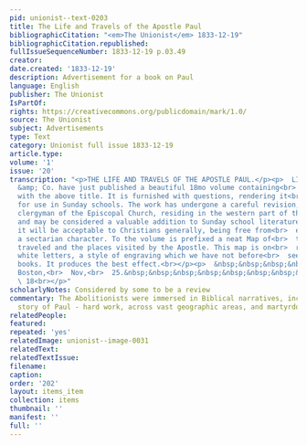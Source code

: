 ```yaml
---
pid: unionist--text-0203
title: The Life and Travels of the Apostle Paul
bibliographicCitation: "<em>The Unionist</em> 1833-12-19"
bibliographicCitation.republished: 
fullIssueSequenceNumber: 1833-12-19 p.03.49
creator: 
date.created: '1833-12-19'
description: Advertisement for a book on Paul
language: English
publisher: The Unionist
IsPartOf: 
rights: https://creativecommons.org/publicdomain/mark/1.0/
source: The Unionist
subject: Advertisements
type: Text
category: Unionist full issue 1833-12-19
article.type: 
volume: '1'
issue: '20'
transcription: "<p>THE LIFE AND TRAVELS OF THE APOSTLE PAUL.</p><p>  LILLY, Wait,
  &amp; Co. have just published a beautiful 18mo volume containing<br>  272 pages,
  with the above title. It is furnished with questions, rendering it<br>  suitable
  for use in Sunday schools. The work has undergone a careful revision,<br>  by a
  clergyman of the Episcopal Church, residing in the western part of this<br>  state,
  and may be considered a valuable addition to Sunday school literature.<br>  We believe
  it will be acceptable to Christians generally, being free from<br>  everything of
  a sectarian character. To the volume is prefixed a neat Map of<br>  the countries
  traveled and the places visited by the Apostle. This map is on<br>  red ground with
  white letters, a style of engraving which we have not before<br>  seen in American
  books. It produces the best effect.<br></p><p>  &nbsp;&nbsp;&nbsp;&nbsp;&nbsp;&nbsp;&nbsp;&nbsp;&nbsp;&nbsp;&nbsp;
  Boston,<br>  Nov,<br>  25.&nbsp;&nbsp;&nbsp;&nbsp;&nbsp;&nbsp;&nbsp;&nbsp;&nbsp;&nbsp;&nbsp;&nbsp;&nbsp;&nbsp;&nbsp;&nbsp;&nbsp;&nbsp;&nbsp;&nbsp;&nbsp;&nbsp;&nbsp;&nbsp;&nbsp;&nbsp;&nbsp;&nbsp;&nbsp;&nbsp;&nbsp;&nbsp;&nbsp;&nbsp;&nbsp;&nbsp;&nbsp;&nbsp;&nbsp;&nbsp;&nbsp;&nbsp;&nbsp;&nbsp;&nbsp;&nbsp;&nbsp;&nbsp;&nbsp;&nbsp;&nbsp;&nbsp;&nbsp;&nbsp;&nbsp;&nbsp;<br>
  \ 18<br></p>"
scholarlyNotes: Considered by some to be a review
commentary: The Abolitionists were immersed in Biblical narratives, including the
  story of Paul - hard work, across vast geographic areas, and martyrdom.
relatedPeople: 
featured: 
repeated: 'yes'
relatedImage: unionist--image-0031
relatedText: 
relatedTextIssue: 
filename: 
caption: 
order: '202'
layout: items_item
collection: items
thumbnail: ''
manifest: ''
full: ''
---
```

